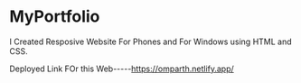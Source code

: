 # MyPortfolio


I Created Resposive Website For Phones and For Windows using HTML and CSS.

Deployed Link FOr this Web-----https://omparth.netlify.app/
